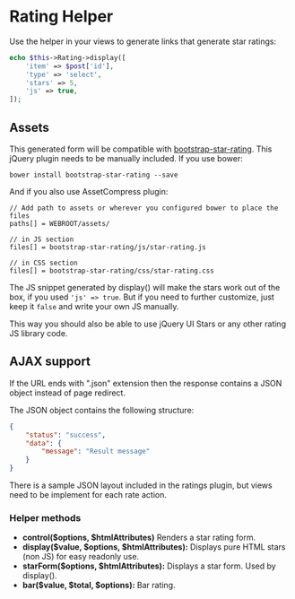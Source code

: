 # Rating Helper

Use the helper in your views to generate links that generate star ratings:

```php
echo $this->Rating->display([
	'item' => $post['id'],
	'type' => 'select',
	'stars' => 5,
	'js' => true,
]);
```

## Assets
This generated form will be compatible with [bootstrap-star-rating](https://github.com/kartik-v/bootstrap-star-rating). 
This jQuery plugin needs to be manually included. If you use bower:
```
bower install bootstrap-star-rating --save
```
And if you also use AssetCompress plugin:
```
// Add path to assets or wherever you configured bower to place the files
paths[] = WEBROOT/assets/

// in JS section
files[] = bootstrap-star-rating/js/star-rating.js

// in CSS section
files[] = bootstrap-star-rating/css/star-rating.css
```

The JS snippet generated by display() will make the stars work out of the box, if you used `'js' => true`.
But if you need to further customize, just keep it `false` and write your own JS manually.

This way you should also be able to use jQuery UI Stars or any other rating JS library code.

## AJAX support


If the URL ends with ".json" extension then the response contains a JSON object instead of page redirect.

The JSON object contains the following structure:

```json
{
	"status": "success",
	"data": {
		"message": "Result message"
	}
}
```

There is a sample JSON layout included in the ratings plugin, but views need to be implement for each rate action.

### Helper methods

* **control($options, $htmlAttributes)** Renders a star rating form.
* **display($value, $options, $htmlAttributes):** Displays pure HTML stars (non JS) for easy readonly use.
* **starForm($options, $htmlAttributes):** Displays a star form. Used by display().
* **bar($value, $total, $options):** Bar rating.
